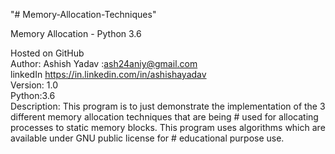 "# Memory-Allocation-Techniques" 

Memory Allocation - Python 3.6

Hosted on GitHub																													  
Author: Ashish Yadav         <Email>:<ash24aniy@gmail.com>																			  
linkedIn <https://in.linkedin.com/in/ashishayadav>																					  
Version: 1.0																														  
Python:3.6																															  
Description: This program is to just demonstrate the implementation of the 3 different memory allocation techniques that are being   #
used for allocating processes to static memory blocks. This program uses algorithms which are available under GNU public license for # educational purpose use. 																											  

